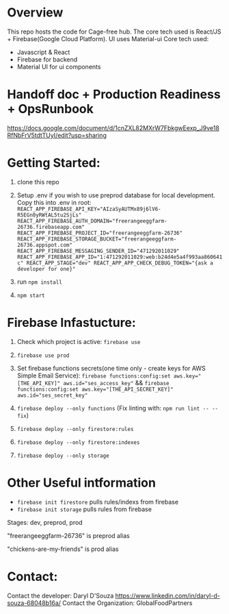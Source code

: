 # Overview
This repo hosts the code for Cage-free hub. The core tech used is React/JS + Firebase(Google Cloud Platform). UI uses Material-ui 
Core tech used:
- Javascript & React
- Firebase for backend
- Material UI for ui components

# Handoff doc + Production Readiness + OpsRunbook
https://docs.google.com/document/d/1cnZXL82MXrW7FbkgwEexp_J9ve18RfNbFrV5tdtTUyI/edit?usp=sharing

# Getting Started:
1. clone this repo 
1. Setup .env if you wish to use preprod database for local development. Copy this into .env in root:
  `REACT_APP_FIREBASE_API_KEY="AIzaSyAUTMx89j6lV6-R5EGn0yRWtAL5tu2SjLs"
  REACT_APP_FIREBASE_AUTH_DOMAIN="freerangeeggfarm-26736.firebaseapp.com"
  REACT_APP_FIREBASE_PROJECT_ID="freerangeeggfarm-26736"
  REACT_APP_FIREBASE_STORAGE_BUCKET="freerangeeggfarm-26736.appspot.com"
  REACT_APP_FIREBASE_MESSAGING_SENDER_ID="471292011029"
  REACT_APP_FIREBASE_APP_ID="1:471292011029:web:b24d4e5a4f993aa860641c"
  REACT_APP_STAGE="dev"
  REACT_APP_APP_CHECK_DEBUG_TOKEN="{ask a developer for one}"`

1. run `npm install` 
1. `npm start`

# Firebase Infastucture:
1. Check which project is active: `firebase use`
1. `firebase use prod`

1. Set firebase functions secrets(one time only - create keys for AWS Simple Email Service): 
  `firebase functions:config:set aws.key="[THE_API_KEY]" aws.id="ses_access_key"` && 
  `firebase functions:config:set aws.key="[THE_API_SECRET_KEY]" aws.id="ses_secret_key"`

1. `firebase deploy --only functions` (Fix linting with: `npm run lint -- --fix`)
1. `firebase deploy --only firestore:rules`
1. `firebase deploy --only firestore:indexes`
1. `firebase deploy --only storage`

# Other Useful intformation
- `firebase init firestore` pulls rules/indexs from firebase
- `firebase init storage` pulls rules from firebase

Stages:
dev, preprod, prod

"freerangeeggfarm-26736" is preprod alias

"chickens-are-my-friends" is prod alias

# Contact:
Contact the developer: Daryl D'Souza https://www.linkedin.com/in/daryl-d-souza-68048b16a/ 
Contact the Organization: GlobalFoodPartners